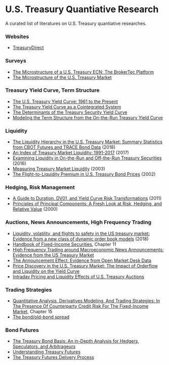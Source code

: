 # U.S. Treasury Quantiative Research

A curated list of literatures on U.S. Treasury quantiative researches.


### Websites
* [TreasuryDirect](https://www.treasurydirect.gov/)


### Surveys
* [The Microstructure of a U.S. Treasury ECN: The BrokerTec Platform](https://www.newyorkfed.org/medialibrary/media/research/staff_reports/sr381.pdf)
* [The Microstructure of the U.S. Treasury Market](https://papers.ssrn.com/sol3/papers.cfm?abstract_id=1070226)


### Treasury Yield Curve, Term Structure
* [The U.S. Treasury Yield Curve: 1961 to the Present](https://www.federalreserve.gov/pubs/feds/2006/200628/200628pap.pdf)
* [The Treasury Yield Curve as a Cointegrated System](https://www.jstor.org/stable/2331330?origin=crossref&seq=1)
* [The Determinants of the Treasury Security Yield Curve](https://onlinelibrary.wiley.com/doi/abs/10.1111/j.1540-6261.1981.tb01079.x)
* [Modeling the Term Structure from the On-the-Run Treasury Yield Curve
](https://papers.ssrn.com/sol3/papers.cfm?abstract_id=291340)


### Liquidity
* [The Liquidity Hierarchy in the U.S. Treasury Market: Summary Statistics from CBOT Futures and TRACE Bond Data](https://www.cftc.gov/sites/default/files/2018-11/Liquidity%20Hierarchy%20in%20Tsy%20Mkt%20v4_ada.pdf) (2018)
* [An Index of Treasury Market Liquidity: 1991-2017](https://www.newyorkfed.org/medialibrary/media/research/staff_reports/sr827.pdf) (2017)
* [Examining Liquidity in On-the-Run and Off-the-Run Treasury Securities](https://www.treasury.gov/connect/blog/Pages/Examining-Liquidity-in-On-the-Run-and-Off-the-Run-Treasury-Securities.aspx) (2016)
* [Measuring Treasury Market Liquidity](https://www.newyorkfed.org/medialibrary/media/research/epr/03v09n3/0309flempdf.pdf) (2003)
* [The Flight-to-Liquidity Premium in U.S. Treasury Bond Prices](https://www.nber.org/papers/w9312.pdf) (2002)


### Hedging, Risk Management
* [A Guide to Duration, DV01, and Yield Curve Risk Transformations](http://www.closemountain.com/papers/risktransform1.pdf) (2011)
* [Principles of Principal Components: A Fresh Look at Risk, Hedging, and Relative Value](http://quantlabs.net/academy/download/free_quant_instituitional_books_/[Salomon%20Smith%20Barney]%20Principles%20of%20Principal%20Components%20-%20A%20Fresh%20Look%20at%20Risk,%20Hedging%20and%20Relative%20Value.pdf) (2000)


### Auctions, News Announcements, High Frequency Trading
* [Liquidity, volatility, and flights to safety in the US treasury market: Evidence from a new class of dynamic order book models](https://www.econstor.eu/bitstream/10419/93594/1/733627927.pdf) (2018)
* [Handbook of Fixed-Income Securities](https://www.amazon.com/Fixed-Income-Securities-Handbooks-Engineering-Econometrics-ebook/dp/B01DEWCS3W/ref=sr_1_1?dchild=1&keywords=handbook+of+fixed+income+pietro&qid=1586713734&s=books&sr=1-1), Chapter 11
* [High Frequency Trading around Macroeconomic News Announcements: Evidence from the US Treasury Market](https://www.bankofcanada.ca/wp-content/uploads/2014/12/wp2014-56.pdf)
* [The Announcement Effect: Evidence from Open Market Desk Data](https://core.ac.uk/download/pdf/6792938.pdf)
* [Price Discovery in the U.S. Treasury Market: The Impact of Orderflow and Liquidity on the Yield Curve
](https://www.nber.org/papers/w9529.pdf)
* [Intraday Pricing and Liquidity Effects of U.S. Treasury Auctions](http://apps.olin.wustl.edu/Conf/CFAR-FTG/Files/pdf/2017/110.pdf)


### Trading Strategies
* [Quantitative Analysis, Derivatives Modeling, And Trading Strategies: In The Presence Of Counterparty Credit Risk For The Fixed-Income Market](https://www.amazon.com/Quantitative-Analysis-Derivatives-Modeling-Strategies/dp/9813203226/ref=sr_1_1?dchild=1&keywords=quantiative+analysis+derivative+modeling+and+trading&qid=1586714088&s=books&sr=1-1-spell), Chapter 15
* [The bond/old-bond spread](https://www.sciencedirect.com/science/article/abs/pii/S0304405X02002076)


### Bond Futures
* [The Treasury Bond Basis: An in-Depth Analysis for Hedgers, Speculators, and Arbitrageurs](https://www.amazon.com/Treasury-Bond-Basis-Depth-Arbitrageurs/dp/0071456104/ref=sr_1_1?dchild=1&keywords=The+Treasury+Bond+Basis&qid=1586712562&s=books&sr=1-1)
* [Understanding Treasury Futures](https://www.cmegroup.com/education/files/understanding-treasury-futures.pdf)
* [The Treasury Futures Delivery Process](https://www.cmegroup.com/trading/interest-rates/files/us-treasury-futures-delivery-process.pdf)